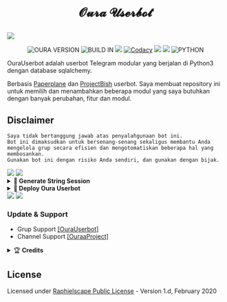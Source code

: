 # <p align="center">𝓞𝓾𝓻𝓪 𝓤𝓼𝓮𝓻𝓫𝓸𝓽</p>

<img src="https://telegra.ph/file/4a01f8e40295f0bf054b2.jpg">
</p>

<p align="center">
    <img alt="OURA VERSION" src="https://img.shields.io/badge/OURA%20VERSION-2.3.4-brightgreen"/>
    <img alt="BUILD IN" src="https://img.shields.io/badge/BUILD%20-Last Day-brightgreen"/>
           <a href="https://travis-ci.com/Oura-Ubot/OuraUserbot.svg?branch=main" /></a>
    <a href="https://github.com/Oura-Ubot/OuraUserbot/network/members"> <img src="https://img.shields.io/github/forks/Oura-Ubot/OuraUserbot?logo=github&style=for-the-badge" /></a>
           <a href="https://app.codacy.com/gh/Oura-Ubot/OuraUserbot/dashboard"> <img src="https://img.shields.io/codacy/grade/a8f0747a964e4712818a28d2a7f4edd3?color=blue&logo=codacy&style=for-the-badge" alt="Codacy" /></a>
    <a href="https://github.com/Oura-Ubot/OuraUserbot"> <img src="https://img.shields.io/github/repo-size/Oura-Ubot/OuraUserbot?logo=github&style=for-the-badge" /></a>
    <a href="https://pypi.org/project/Telethon/"> <img src="https://img.shields.io/pypi/v/telethon?label=telethon&logo=pypi&logoColor=white&style=for-the-badge" /></a>
    <img alt="PYTHON" src="https://img.shields.io/badge/PYTHON-v3.9.0-blue?style=for-the-badge&logo=appveyor"/>
   </p>

OuraUserbot adalah userbot Telegram modular yang berjalan di Python3 dengan database sqlalchemy.

Berbasis [Paperplane](https://github.com/RaphielGang/Telegram-UserBot) dan [ProjectBish](https://github.com/adekmaulana/ProjectBish) userbot.
Saya membuat repository ini untuk memilih dan menambahkan beberapa modul yang saya butuhkan dengan banyak perubahan, fitur dan modul.

## Disclaimer

```
Saya tidak bertanggung jawab atas penyalahgunaan bot ini.
Bot ini dimaksudkan untuk bersenang-senang sekaligus membantu Anda
mengelola grup secara efisien dan mengotomatiskan beberapa hal yang membosankan.
Gunakan bot ini dengan risiko Anda sendiri, dan gunakan dengan bijak.
```

<img src="https://user-images.githubusercontent.com/73097560/115834477-dbab4500-a447-11eb-908a-139a6edaec5c.gif">
<img src="https://user-images.githubusercontent.com/73097560/115834477-dbab4500-a447-11eb-908a-139a6edaec5c.gif">

<details>
    <summary> <b>🔗 Generate String Session</b></summary><br/>

<p align="center"><a href="https://t.me/OuraStringBot"><img src="https://img.shields.io/badge/Ambil%20String%20Session-blue?style=for-the-badge&logo=telegram" width="200"" /></a></p>

</details>

<details>
    <summary> <b>🔗 Deploy Oura Userbot</b></summary><br/>

<p align="center"><a href="https://heroku.com/deploy?template=https://github.com/Oura-Ubot/OuraUserbot"> <img 
src="https://img.shields.io/badge/Deploy%20To%20Heroku-purple?style=flat&logo=heroku" width="210" height="34.45" /></a></p>

<p align="center"><a href="https://telegram.dog/XTZ_HerokuBot?start=T3VyYS1VYm90L091cmFVc2VyYm90IG1haW4"><img src="https://img.shields.io/badge/Deploy%20Lewat%20Bot%20Heroku-blueviolet?style=for-the-badge&logo=heroku" width="200"" /></a></p>

</details>

<img src="https://user-images.githubusercontent.com/73097560/115834477-dbab4500-a447-11eb-908a-139a6edaec5c.gif">
<img src="https://user-images.githubusercontent.com/73097560/115834477-dbab4500-a447-11eb-908a-139a6edaec5c.gif">

### Update & Support
* Grup Support [[OuraUserbot]](https://t.me/OuraaSupport)
* Channel Support [[OuraaProject]](https://t.me/OuraaProject)

<details>
    <summary>&#127942 <b>Credits</b></summary><br/>

#### Thanks To [Everyone](https://github.com/Oura-Ubot/OuraUserbot/graphs/contributors) Who Has Helped Make This Userbot Awesome!
*   [AdekMaulana](https://github.com/adekmaulana) : ProjectBish
*   [RaphielGang](https://github.com/RaphielGang) : Paperplane
*   [TeamUltroid](https://github.com/TeamUltroid/Ultroid) :  UltroidUserbot
*   [BianSepang](https://github.com/BianSepang/WeebProject) : WeebProject
*   [Sandy1709](https://github.com/sandy1709/catuserbot) : CatUserbot
*   [X_ImFine](https://github.com/ximfine) :  XBot-REMIX
*   [Pocong](https://github.com/poocong/Pocong-Userbot) : Pocong-Userbot
*   [Risman](https://github.com/mrismanaziz/Man-Userbot) :  Man-Userbot
*   [Alvin](https://github.com/Zora24/Lord-Userbot) : Lord-Userbot
*   [Oura](https://github.com/Oura-Ubot/OuraUserbot) : Oura-Userbot

</details>

## License
Licensed under [Raphielscape Public License](https://github.com/Oura-Ubot/OuraUserbot/blob/OuraUserbot/LICENSE) - Version 1.d, February 2020
